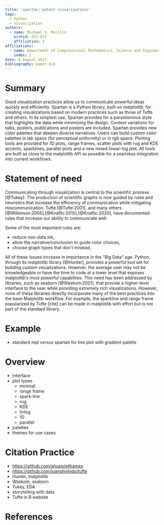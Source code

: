 ```yaml
---
title: 'spartan: potent visualizations'
tags:
  - Python
  - visualization
authors:
  - name: Michael S. Murillo
    orchid: XYZ-XYZ
    affiliation: 1
affiliations:
  - name: Department of Computational Mathematics, Science and Engineering, Michigan State University
    index: 1
date: 8 August 2021
bibliography: paper.bib
---
```



# Summary

Good visualization practices allow us to communicate powerful ideas quickly and efficiently. Spartan is a Python library, built on matplotlib, for creating visualizations based on modern practices such as those of Tufte and others. In its simplest use, Spartan provides for a parsimonious style that highlights the data while minimizing the design. Context variations for talks, posters, publications and posters are included. Spartan provides new color palettes that deepen diverse narratives. Users can build custom color palettes in lab space (for perceptual uniformity) or in rgb space. Plotting tools are provided for 1D plots, range frames, scatter plots with rug and KDE accents, sparklines, parallel plots and a new mixed linear-log plot. All tools are built as close to the matplotlib API as possible for a seamless integration into current workflows.



# Statement of need

Communicating through visualization is central to the scientific process [@Tukey]. The production of scientific graphs is now guided by rules and heuristics that increase the efficiency of communication while mitigating miscommunication. Tufte [@Tufte:2001], and many others [@Wilkinson:2005],[@Knaflic:2015],[@Knaflic:2020], have documented rules that increase our ability to communicate well. 


Some of the most important rules are:
* reduce non-data ink,
* allow the narrative/conclusion to guide color choices,
* choose graph types that don't mislead,

All of these issues increase in importance in the "Big Data" age. Python, through its matplotlib library [@Hunter], provides a powerful tool set for building custom visualizations. However, the average user may not be knowledgeable or have the time to code at a lower level that exposes matplotlib's most powerful capablities. This need has been addressed by libraries, such as seaborn [@Waskom:2021], that provide a higher-level interface to the user while providing extremely rich visualizations. However, none of these libraries directly incorporate many of the best practices into the base Matplotlib workflow. For example, the sparkline and range frame popularized by Tufte [cite] can be made in matplotlib with effort but is not part of the standard library. 




# Example

* standard mpl versus spartan for line plot with gradient palette



# Overview

* interface
* plot types
	* minimal
	* range frame
	* spark-line
	* rug
	* KDE
	* linlog
	* 1D
	* parallel
* palettes
* themes for use cases

# Citation Practice



* https://github.com/ahupp/etframes
* https://github.com/juanshishido/tufte
* Hunter, matplotlib
* Waskom, seaborn
* Tukey, EDA
* storytelling with data
* Tufte in R website


# References
